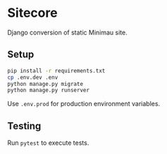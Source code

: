 # Sitecore

Django conversion of static Minimau site.

## Setup

```bash
pip install -r requirements.txt
cp .env.dev .env
python manage.py migrate
python manage.py runserver
```

Use `.env.prod` for production environment variables.

## Testing

Run `pytest` to execute tests.
